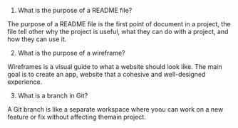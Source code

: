 1. What is the purpose of a README file?
       
The purpose of a README file is the first point of document in a project, the file  tell other why the project is useful, what  they can do with a project, and how they can use it.

2. What is the purpose of a wireframe?

Wireframes is a visual guide to what a website should look like. The main goal is to create an app, website that a cohesive and  well-designed experience.

3. What is a branch in Git?

 A Git branch is like a separate workspace where yoou can work on a new feature or fix without affecting themain project.
